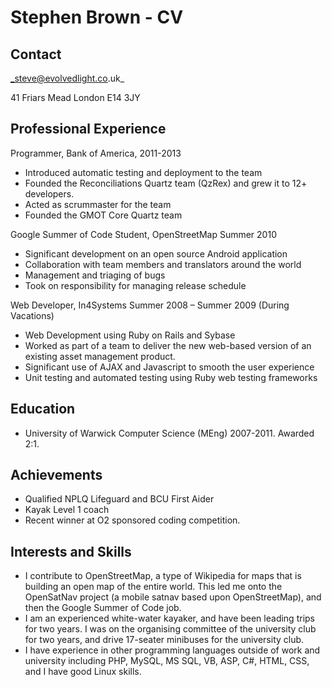 Stephen Brown - CV
==================

Contact
-------

_steve@evolvedlight.co.uk_

41 Friars Mead
London
E14 3JY

Professional Experience
-----------------------

Programmer, Bank of America, 2011-2013
* Introduced automatic testing and deployment to the team
* Founded the Reconciliations Quartz team (QzRex) and grew it to 12+ developers.
* Acted as scrummaster for the team
* Founded the GMOT Core Quartz team

Google Summer of Code Student, OpenStreetMap Summer 2010
* Significant development on an open source Android application
* Collaboration with team members and translators around the world
* Management and triaging of bugs
* Took on responsibility for managing release schedule

Web Developer, In4Systems Summer 2008 – Summer 2009 (During Vacations)
* Web Development using Ruby on Rails and Sybase
* Worked as part of a team to deliver the new web-based version of an existing asset management 
product.
* Significant use of AJAX and Javascript to smooth the user experience
* Unit testing and automated testing using Ruby web testing frameworks

Education
---------

* University of Warwick Computer Science (MEng) 2007-2011. Awarded 2:1.

Achievements
------------

* Qualified NPLQ Lifeguard and BCU First Aider
* Kayak Level 1 coach
* Recent winner at O2 sponsored coding competition.

Interests and Skills
--------------------

* I contribute to OpenStreetMap, a type of Wikipedia for maps that is building an open map of the 
entire world. This led me onto the OpenSatNav project (a mobile satnav based upon 
OpenStreetMap), and then the Google Summer of Code job.
* I am an experienced white-water kayaker, and have been leading trips for two years. I was on the 
organising committee of the university club for two years, and drive 17-seater minibuses for the 
university club.
* I have experience in other programming languages outside of work and university including PHP, 
MySQL, MS SQL, VB, ASP, C#, HTML, CSS, and I have good Linux skills.
